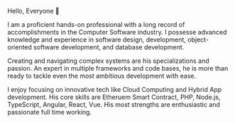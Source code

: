 Hello, Everyone 👋 

I am a proficient hands-on professional with a long record of accomplishments in the Computer Software industry. I possesse advanced knowledge and experience in software design, development, object-oriented software development, and database development.

Creating and navigating complex systems are his specializations and passion. An expert in multiple frameworks and code bases, he is more than ready to tackle even the most ambitious development with ease.

I enjoy focusing on innovative tech like Cloud Computing and Hybrid App development. His core skills are Etheruem Smart Contract, PHP, Node.js, TypeScript, Angular, React, Vue. His most strengths are enthusiastic and passionate full time working.

<!---
xinhonglee/xinhonglee is a ✨ special ✨ repository because its `README.md` (this file) appears on your GitHub profile.
You can click the Preview link to take a look at your changes.
--->
